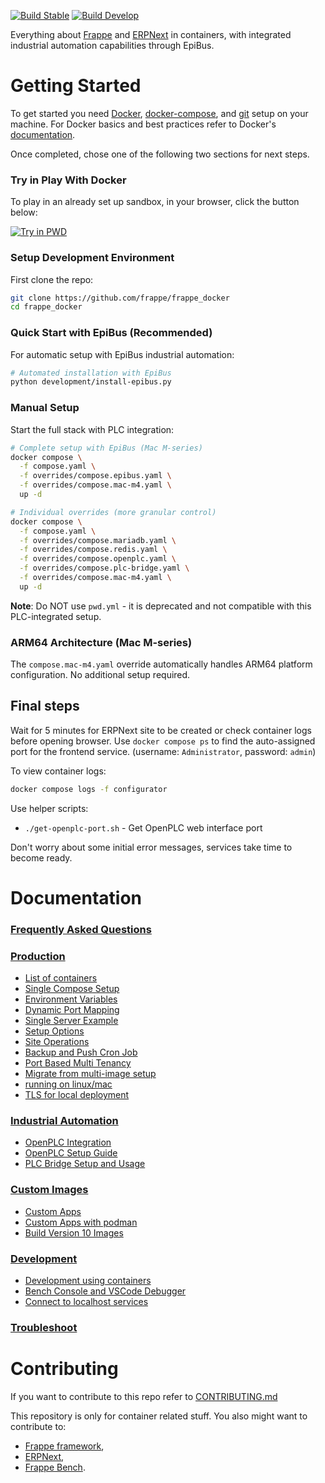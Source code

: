 [![Build Stable](https://github.com/frappe/frappe_docker/actions/workflows/build_stable.yml/badge.svg)](https://github.com/frappe/frappe_docker/actions/workflows/build_stable.yml)
[![Build Develop](https://github.com/frappe/frappe_docker/actions/workflows/build_develop.yml/badge.svg)](https://github.com/frappe/frappe_docker/actions/workflows/build_develop.yml)

Everything about [Frappe](https://github.com/frappe/frappe) and [ERPNext](https://github.com/frappe/erpnext) in containers, with integrated industrial automation capabilities through EpiBus.

# Getting Started

To get started you need [Docker](https://docs.docker.com/get-docker/), [docker-compose](https://docs.docker.com/compose/), and [git](https://docs.github.com/en/get-started/getting-started-with-git/set-up-git) setup on your machine. For Docker basics and best practices refer to Docker's [documentation](http://docs.docker.com).

Once completed, chose one of the following two sections for next steps.

### Try in Play With Docker

To play in an already set up sandbox, in your browser, click the button below:

<a href="https://labs.play-with-docker.com/?stack=https://raw.githubusercontent.com/frappe/frappe_docker/main/pwd.yml">
  <img src="https://raw.githubusercontent.com/play-with-docker/stacks/master/assets/images/button.png" alt="Try in PWD"/>
</a>

### Setup Development Environment

First clone the repo:

```sh
git clone https://github.com/frappe/frappe_docker
cd frappe_docker
```

### Quick Start with EpiBus (Recommended)

For automatic setup with EpiBus industrial automation:

```sh
# Automated installation with EpiBus
python development/install-epibus.py
```

### Manual Setup

Start the full stack with PLC integration:

```sh
# Complete setup with EpiBus (Mac M-series)
docker compose \
  -f compose.yaml \
  -f overrides/compose.epibus.yaml \
  -f overrides/compose.mac-m4.yaml \
  up -d

# Individual overrides (more granular control)
docker compose \
  -f compose.yaml \
  -f overrides/compose.mariadb.yaml \
  -f overrides/compose.redis.yaml \
  -f overrides/compose.openplc.yaml \
  -f overrides/compose.plc-bridge.yaml \
  -f overrides/compose.mac-m4.yaml \
  up -d
```

**Note**: Do NOT use `pwd.yml` - it is deprecated and not compatible with this PLC-integrated setup.

### ARM64 Architecture (Mac M-series)

The `compose.mac-m4.yaml` override automatically handles ARM64 platform configuration. No additional setup required.

## Final steps

Wait for 5 minutes for ERPNext site to be created or check container logs before opening browser. Use `docker compose ps` to find the auto-assigned port for the frontend service. (username: `Administrator`, password: `admin`)

To view container logs:
```sh
docker compose logs -f configurator
```

Use helper scripts:
- `./get-openplc-port.sh` - Get OpenPLC web interface port

Don't worry about some initial error messages, services take time to become ready.

# Documentation

### [Frequently Asked Questions](https://github.com/frappe/frappe_docker/wiki/Frequently-Asked-Questions)

### [Production](#production)

- [List of containers](docs/list-of-containers.md)
- [Single Compose Setup](docs/single-compose-setup.md)
- [Environment Variables](docs/environment-variables.md)
- [Dynamic Port Mapping](docs/dynamic-port-mapping.md)
- [Single Server Example](docs/single-server-example.md)
- [Setup Options](docs/setup-options.md)
- [Site Operations](docs/site-operations.md)
- [Backup and Push Cron Job](docs/backup-and-push-cronjob.md)
- [Port Based Multi Tenancy](docs/port-based-multi-tenancy.md)
- [Migrate from multi-image setup](docs/migrate-from-multi-image-setup.md)
- [running on linux/mac](docs/setup_for_linux_mac.md)
- [TLS for local deployment](docs/tls-for-local-deployment.md)

### [Industrial Automation](#industrial-automation)

- [OpenPLC Integration](README-OpenPLC.md)
- [OpenPLC Setup Guide](docs/openplc-integration.md)
- [PLC Bridge Setup and Usage](docs/plc-bridge-setup.md)

### [Custom Images](#custom-images)

- [Custom Apps](docs/custom-apps.md)
- [Custom Apps with podman](docs/custom-apps-podman.md)
- [Build Version 10 Images](docs/build-version-10-images.md)

### [Development](#development)

- [Development using containers](docs/development.md)
- [Bench Console and VSCode Debugger](docs/bench-console-and-vscode-debugger.md)
- [Connect to localhost services](docs/connect-to-localhost-services-from-containers-for-local-app-development.md)

### [Troubleshoot](docs/troubleshoot.md)

# Contributing

If you want to contribute to this repo refer to [CONTRIBUTING.md](CONTRIBUTING.md)

This repository is only for container related stuff. You also might want to contribute to:

- [Frappe framework](https://github.com/frappe/frappe#contributing),
- [ERPNext](https://github.com/frappe/erpnext#contributing),
- [Frappe Bench](https://github.com/frappe/bench).
